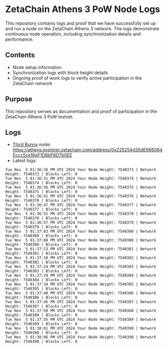 # ZetaChain Athens 3 PoW Node Logs
This repository contains logs and proof that we have successfully set up and run a node on the ZetaChain Athens 3 network. The logs demonstrate continuous node operation, including synchronization details and performance.

## Contents
- Node setup information
- Synchronization logs with block height details
- Ongoing proof of work logs to verify active participation in the ZetaChain network

## Purpose
This repository serves as documentation and proof of participation in the ZetaChain Athens 3 PoW testnet.

## Logs

- [Third Bunny](https://thirdbunny.xyz/) node: https://athens.explorer.zetachain.com/address/0x225254d35dE666064Eccc5ce16eF1D8bF8D7b5EE
- Latest logs:
```
Tue Nov  5 01:36:26 PM UTC 2024 Your Node Height: 7540373 | Network Height: 7540373 | Blocks Left: 0
Tue Nov  5 01:36:31 PM UTC 2024 Your Node Height: 7540374 | Network Height: 7540374 | Blocks Left: 0
Tue Nov  5 01:36:36 PM UTC 2024 Your Node Height: 7540375 | Network Height: 7540375 | Blocks Left: 0
Tue Nov  5 01:36:41 PM UTC 2024 Your Node Height: 7540376 | Network Height: 7540376 | Blocks Left: 0
Tue Nov  5 01:36:47 PM UTC 2024 Your Node Height: 7540377 | Network Height: 7540377 | Blocks Left: 0
Tue Nov  5 01:36:52 PM UTC 2024 Your Node Height: 7540378 | Network Height: 7540378 | Blocks Left: 0
Tue Nov  5 01:36:57 PM UTC 2024 Your Node Height: 7540379 | Network Height: 7540379 | Blocks Left: 0
Tue Nov  5 01:37:03 PM UTC 2024 Your Node Height: 7540380 | Network Height: 7540380 | Blocks Left: 0
Tue Nov  5 01:37:08 PM UTC 2024 Your Node Height: 7540380 | Network Height: 7540380 | Blocks Left: 0
Tue Nov  5 01:37:13 PM UTC 2024 Your Node Height: 7540381 | Network Height: 7540381 | Blocks Left: 0
Tue Nov  5 01:37:18 PM UTC 2024 Your Node Height: 7540382 | Network Height: 7540382 | Blocks Left: 0
Tue Nov  5 01:37:24 PM UTC 2024 Your Node Height: 7540383 | Network Height: 7540383 | Blocks Left: 0
Tue Nov  5 01:37:29 PM UTC 2024 Your Node Height: 7540384 | Network Height: 7540384 | Blocks Left: 0
Tue Nov  5 01:37:34 PM UTC 2024 Your Node Height: 7540385 | Network Height: 7540385 | Blocks Left: 0
Tue Nov  5 01:37:40 PM UTC 2024 Your Node Height: 7540386 | Network Height: 7540386 | Blocks Left: 0
Tue Nov  5 01:37:45 PM UTC 2024 Your Node Height: 7540387 | Network Height: 7540387 | Blocks Left: 0
Tue Nov  5 01:37:50 PM UTC 2024 Your Node Height: 7540388 | Network Height: 7540388 | Blocks Left: 0
Tue Nov  5 01:37:55 PM UTC 2024 Your Node Height: 7540389 | Network Height: 7540389 | Blocks Left: 0
Tue Nov  5 01:38:01 PM UTC 2024 Your Node Height: 7540390 | Network Height: 7540390 | Blocks Left: 0
Tue Nov  5 01:38:06 PM UTC 2024 Your Node Height: 7540390 | Network Height: 7540390 | Blocks Left: 0
```
